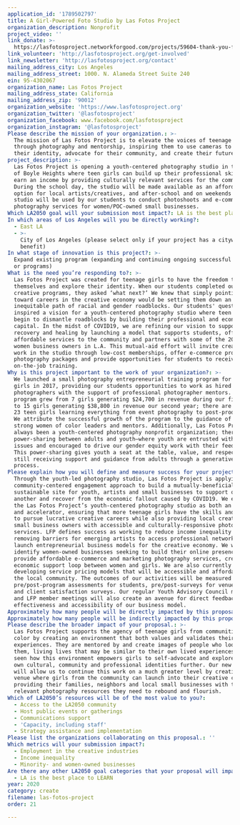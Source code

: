 ```yaml
---
application_id: '1789502797'
title: A Girl-Powered Foto Studio by Las Fotos Project
organization_description: Nonprofit
project_video: ''
link_donate: >-
  https://lasfotosproject.networkforgood.com/projects/59604-thank-you-for-supporting-las-fotos-project
link_volunteer: 'http://lasfotosproject.org/get-involved'
link_newsletter: 'http://lasfotosproject.org/contact'
mailing_address_city: Los Angeles
mailing_address_street: 1000. N. Alameda Street Suite 240
ein: 95-4302067
organization_name: Las Fotos Project
mailing_address_state: California
mailing_address_zip: '90012'
organization_website: 'https://www.lasfotosproject.org'
organization_twitter: '@lasfotosproject'
organization_facebook: www.facebook.com/lasfotosproject
organization_instagram: '@lasfotosproject'
Please describe the mission of your organization.: >-
  The mission of Las Fotos Project is to elevate the voices of teenage girls
  through photography and mentorship, inspiring them to use cameras to explore
  their identity, advocate for their community, and create their future career.
project_description: >-
  Las Fotos Project is opening a youth-centered photography studio in the heart
  of Boyle Heights where teen girls can build up their professional skills and
  earn an income by providing culturally relevant services for the community.
  During the school day, the studio will be made available as an affordable
  option for local artists/creatives, and after-school and on weekends the
  studio will be used by our students to conduct photoshoots and e-commerce
  photography services for women/POC-owned small businesses.
Which LA2050 goal will your submission most impact?: LA is the best place to CREATE
In which areas of Los Angeles will you be directly working?:
  - East LA
  - >-
    City of Los Angeles (please select only if your project has a citywide
    benefit)
In what stage of innovation is this project?: >-
  Expand existing program (expanding and continuing ongoing successful projects
  or programs)
What is the need you’re responding to?: >-
  Las Fotos Project was created for teenage girls to have the freedom to express
  themselves and explore their identity. When our students completed our
  creative programs, they asked ‘what next?’ We knew that simply pointing them
  toward careers in the creative economy would be setting them down an
  inequitable path of racial and gender roadblocks. Our students' question
  inspired a vision for a youth-centered photography studio where teen girls can
  begin to dismantle roadblocks by building their professional and economic
  capital. In the midst of COVID19, we are refining our vision to support
  recovery and healing by launching a model that supports students, offers
  affordable services to the community and partners with some of the 200,000
  women business owners in L.A. This mutual-aid effort will invite creatives to
  work in the studio through low-cost memberships, offer e-commerce product
  photography packages and provide opportunities for students to receive paid
  on-the-job training. 
Why is this project important to the work of your organization?: >-
  We launched a small photography entrepreneurial training program for teen
  girls in 2017, providing our students opportunities to work as hired
  photographers with the support of professional photographer mentors. The
  program grew from 7 girls generating $24,700 in revenue during our first year
  to 15 girls generating $38,800 in revenue our second year; there are currently
  23 teen girls learning everything from event photography to post-production.
  We attribute the successful growth of the program to the guidance of our
  strong women of color leaders and mentors. Additionally, Las Fotos Project has
  always been a youth-centered photography nonprofit organization; there is a
  power-sharing between adults and youth—where youth are entrusted with the big
  issues and encouraged to drive our gender equity work with their feedback.
  This power-sharing gives youth a seat at the table, value, and respect, while
  still receiving support and guidance from adults through a generative learning
  process. 
Please explain how you will define and measure success for your project.: >-
  Through the youth-led photography studio, Las Fotos Project is applying its
  community-centered engagement approach to build a mutually-beneficial and
  sustainable site for youth, artists and small businesses to support one
  another and recover from the economic fallout caused by COVID19. We envision
  the Las Fotos Project’s youth-centered photography studio as both an incubator
  and accelerator, ensuring that more teenage girls have the skills and support
  to pursue lucrative creative careers while also providing local creatives and
  small business owners with accessible and culturally-responsive photography
  services. LFP defines success as working to reduce income inequality by
  removing barriers for emerging artists to access professional networks and
  launch entrepreneurial business models for the creative economy. We will
  identify women-owned businesses seeking to build their online presence to
  provide affordable e-commerce and marketing photography services, creating an
  economic support loop between women and girls. We are also currently
  developing service pricing models that will be accessible and affordable to
  the local community. The outcomes of our activities will be measured through
  pre/post-program assessments for students, pre/post-surveys for venue renters,
  and client satisfaction surveys. Our regular Youth Advisory Council meetings
  and LFP member meetings will also create an avenue for direct feedback on the
  effectiveness and accessibility of our business model.
Approximately how many people will be directly impacted by this proposal?: '100'
Approximately how many people will be indirectly impacted by this proposal?: '1200'
Please describe the broader impact of your proposal.: >-
  Las Fotos Project supports the agency of teenage girls from communities of
  color by creating an environment that both values and validates their lived
  experiences. They are mentored by and create images of people who look like
  them, living lives that may be similar to their own lived experiences. We've
  seen how this environment empowers girls to self-advocate and explore their
  own cultural, community and professional identities further. Our new studio
  will allow us to continue this work on a much greater level by creating a
  venue where girls from the community can launch into their creative careers by
  providing their families, neighbors and local small businesses with the
  relevant photography resources they need to rebound and flourish.
Which of LA2050’s resources will be of the most value to you?:
  - Access to the LA2050 community
  - Host public events or gatherings
  - Communications support
  - 'Capacity, including staff'
  - Strategy assistance and implementation
Please list the organizations collaborating on this proposal.: ''
Which metrics will your submission impact?:
  - Employment in the creative industries
  - Income inequality
  - Minority- and women-owned businesses
Are there any other LA2050 goal categories that your proposal will impact?:
  - LA is the best place to LEARN
year: 2020
category: create
filename: las-fotos-project
order: 21

---
```


